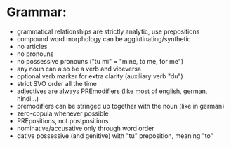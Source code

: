 # Grammar:
- grammatical relationships are strictly analytic, use prepositions
- compound word morphology can be agglutinating/synthetic
- no articles
- no pronouns
- no possessive pronouns ("tu mi" = "mine, to me, for me")
- any noun can also be a verb and viceversa
- optional verb marker for extra clarity (auxiliary verb "du")
- strict SVO order all the time
- adjectives are always PREmodifiers (like most of english, german, hindi...)
- premodifiers can be stringed up together with the noun (like in german)
- zero-copula whenever possible
- PREpositions, not postpositions
- nominative/accusative only through word order
- dative possessive (and genitive) with "tu" preposition, meaning "to"
